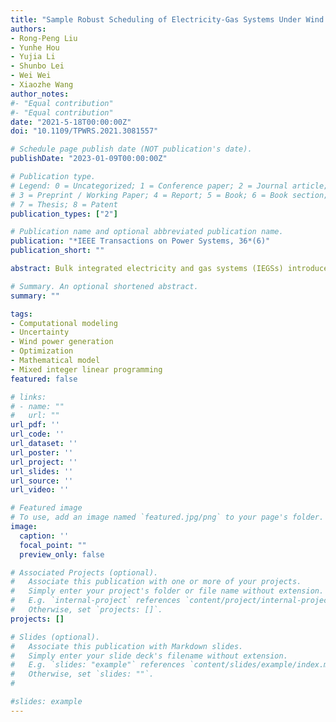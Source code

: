 ```yaml
---
title: "Sample Robust Scheduling of Electricity-Gas Systems Under Wind Power Uncertainty"
authors:
- Rong-Peng Liu 
- Yunhe Hou 
- Yujia Li 
- Shunbo Lei
- Wei Wei 
- Xiaozhe Wang
author_notes:
#- "Equal contribution"
#- "Equal contribution"
date: "2021-5-18T00:00:00Z"
doi: "10.1109/TPWRS.2021.3081557"

# Schedule page publish date (NOT publication's date).
publishDate: "2023-01-09T00:00:00Z"

# Publication type.
# Legend: 0 = Uncategorized; 1 = Conference paper; 2 = Journal article;
# 3 = Preprint / Working Paper; 4 = Report; 5 = Book; 6 = Book section;
# 7 = Thesis; 8 = Patent
publication_types: ["2"]

# Publication name and optional abbreviated publication name.
publication: "*IEEE Transactions on Power Systems, 36*(6)"
publication_short: ""

abstract: Bulk integrated electricity and gas systems (IEGSs) introduce complex coupling relations and induce synergistic operation challenges. The growing uncertainty arising from the renewable power generation in the IEGS further aggravates the synergistic problems. Considering the availability of historical wind power generation data, this paper adopts a two-stage sample robust optimization (SRO) model, which is equivalent to the two-stage distributionally robust optimization (DRO) model with a type−∞ Wasserstein ambiguity set, to address the wind power penetrated unit commitment optimal energy flow (UC-OEF) problem for the IEGS. Compared to the equivalent DRO model, the two-stage SRO model can be approximately transformed into a computationally efficient form. Specifically, we employ linear decision rules to simplify the proposed UC-OEF model. Moreover, we further enhance the tractability of the simplified model by exploring its structural features and, accordingly, develop a solution method. Simulation results on two IEGSs validate the effectiveness of the proposed model and solution method.

# Summary. An optional shortened abstract.
summary: ""

tags:
- Computational modeling
- Uncertainty
- Wind power generation
- Optimization
- Mathematical model
- Mixed integer linear programming
featured: false

# links:
# - name: ""
#   url: ""
url_pdf: ''
url_code: ''
url_dataset: ''
url_poster: ''
url_project: ''
url_slides: ''
url_source: ''
url_video: ''

# Featured image
# To use, add an image named `featured.jpg/png` to your page's folder. 
image:
  caption: ''
  focal_point: ""
  preview_only: false

# Associated Projects (optional).
#   Associate this publication with one or more of your projects.
#   Simply enter your project's folder or file name without extension.
#   E.g. `internal-project` references `content/project/internal-project/index.md`.
#   Otherwise, set `projects: []`.
projects: []

# Slides (optional).
#   Associate this publication with Markdown slides.
#   Simply enter your slide deck's filename without extension.
#   E.g. `slides: "example"` references `content/slides/example/index.md`.
#   Otherwise, set `slides: ""`.
#  

#slides: example
---
```


